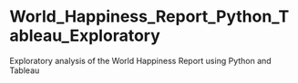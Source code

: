 # World_Happiness_Report_Python_Tableau_Exploratory
Exploratory analysis of the World Happiness Report using Python and Tableau
